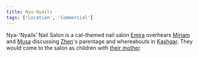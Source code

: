```yaml
---
title: Nya-Nyails
tags: ['Location', 'Commercial']
---
```

Nya-'Nyails' Nail Salon is a cat-themed nail salon [Emira](wiki/Emira.md) overhears [Miriam](wiki/Miriam.md) and [Musa](wiki/Musa.md) discussing [Zhen](wiki/Zhen.md)'s parentage and whereabouts in [Kashgar](wiki/Kashgar.md). They would come to the salon as children with [their mother](wiki/Musas%20mother.md).
